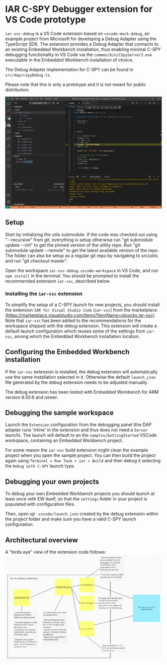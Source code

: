 # IAR C-SPY Debugger extension for VS Code prototype

`iar-vsc-debug` is a VS Code extension based on `vscode-mock-debug`, an example project
from Microsoft for developing a Debug Adapter using the TypeScript SDK.
The extension provides a Debug Adapter that connects to an existing Embedded Workbench installation,
thus enabling minimal C-SPY debugging functionality in VS Code via the `common/bin/CSpyServer2.exe` executable
in the Embedded Workbench installation of choice.

The Debug Adapter implementation for C-SPY can be found in `src/dap/cspyDebug.ts`.

Please note that this is only a prototype and it is not meant for public distribution.

![Screenshot](md-images/debug-session-screenshot.png)

## Setup
Start by initializing the utils submodule. If the code was checked out using "--recursive" from git, everything is setup otherwise run "git submodule update --init" to get the pinned version of the 
utility repo. Run "git submodule update --remote" to get the latest available version of the repo. The folder can also be setup as a regular git repo by navigating to src/utils and run "git checkout master".

Open the workspace `iar-vsc-debug.vscode-workspace` in VS Code, and run `npm install` in the terminal. You should be prompted to install the recommended extension `iar-vsc`, described below.
### Installing the `iar-vsc` extension

To simplify the setup of a C-SPY launch for new projects, you should install the extension
`IAR for Visual Studio Code` (`iar-vsc`) from the marketplace (<https://marketplace.visualstudio.com/items?itemName=pluyckx.iar-vsc>).
Note that `iar-vsc` has been added to the recommendations for the workspace shipped with the debug extension.
This extension will create a default launch configuration which reuses some of the settings from `iar-vsc`, among which the
Embedded Workbench installation location.

## Configuring the Embedded Workbench installation

If the `iar-vsc` extension is installed, the debug extension will automatically use the same installation selected in it.
Otherwise the default `launch.json` file generated by the debug extension needs to be adjusted manually.

The debug extension has been tested with Embedded Workbench for ARM version 8.50.6 and newer.

## Debugging the sample workspace

Launch the `Extension` configuration from the debugging panel (the DAP adapter runs 'inline' in the extension and thus does not need a `Server` launch).
The launch will default to an the `samples/GettingStarted` VSCode workspace, containing an
Embedded Workbench project.

For some reason the `iar-vsc` build extension might clean the example project when you open the sample project. You can then build the project again using `Terminal > Run Task > iar > Build` and then debug it
selecting the `Debug with C-SPY` launch type.

## Debugging your own projects

To debug your own Embedded Workbench projects you should launch at least once with EW itself, so that
the `settings` folder in your project is populated with configuration files.

Then, open up `.vscode/launch.json` created by the debug extension within the project folder and make sure
you have a valid C-SPY launch configuration.

## Architectural overview
A "birds eye" view of the extension code follows:
![Architecture diagram](md-images/artchitecture-overview.png)
